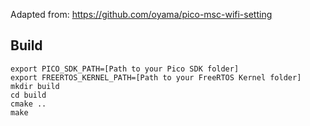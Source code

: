 Adapted from: https://github.com/oyama/pico-msc-wifi-setting

## Build

```
export PICO_SDK_PATH=[Path to your Pico SDK folder]
export FREERTOS_KERNEL_PATH=[Path to your FreeRTOS Kernel folder]
mkdir build
cd build
cmake ..
make
```